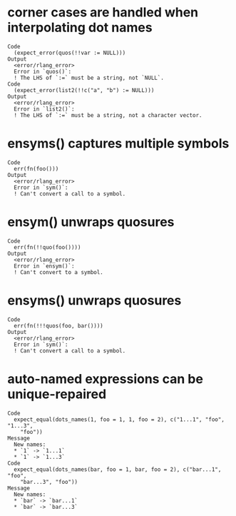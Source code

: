 # corner cases are handled when interpolating dot names

    Code
      (expect_error(quos(!!var := NULL)))
    Output
      <error/rlang_error>
      Error in `quos()`:
      ! The LHS of `:=` must be a string, not `NULL`.
    Code
      (expect_error(list2(!!c("a", "b") := NULL)))
    Output
      <error/rlang_error>
      Error in `list2()`:
      ! The LHS of `:=` must be a string, not a character vector.

# ensyms() captures multiple symbols

    Code
      err(fn(foo()))
    Output
      <error/rlang_error>
      Error in `sym()`:
      ! Can't convert a call to a symbol.

# ensym() unwraps quosures

    Code
      err(fn(!!quo(foo())))
    Output
      <error/rlang_error>
      Error in `ensym()`:
      ! Can't convert to a symbol.

# ensyms() unwraps quosures

    Code
      err(fn(!!!quos(foo, bar())))
    Output
      <error/rlang_error>
      Error in `sym()`:
      ! Can't convert a call to a symbol.

# auto-named expressions can be unique-repaired

    Code
      expect_equal(dots_names(1, foo = 1, 1, foo = 2), c("1...1", "foo", "1...3",
        "foo"))
    Message
      New names:
      * `1` -> `1...1`
      * `1` -> `1...3`
    Code
      expect_equal(dots_names(bar, foo = 1, bar, foo = 2), c("bar...1", "foo",
        "bar...3", "foo"))
    Message
      New names:
      * `bar` -> `bar...1`
      * `bar` -> `bar...3`

